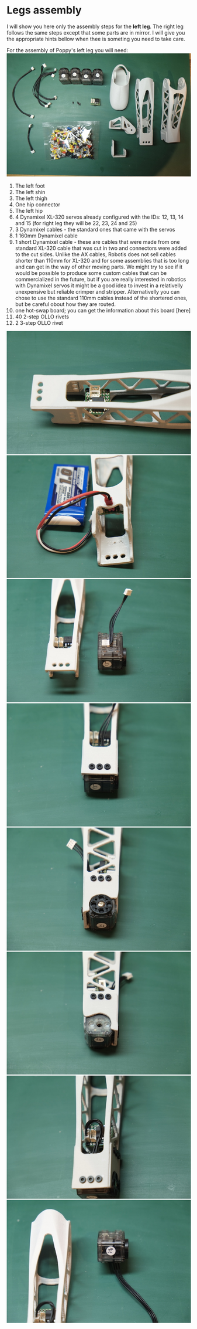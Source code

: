 # Legs assembly

I will show you here only the assembly steps for the **left leg**. The right leg follows the same steps except that some parts are in mirror. I will give you the appropriate hints bellow when thee is someting you need to take care.

For the assembly of Poppy's left leg you will need:
![_DSF9070](./img/_DSF9070.JPG)

1. The left foot
2. The left shin
3. The left thigh
4. One hip connector
5. The left hip
6. 4 Dynamixel XL-320 servos already configured with the IDs: 12, 13, 14 and 15 (for right leg they will be 22, 23, 24 and 25)
7. 3 Dynamixel cables - the standard ones that came with the servos
8. 1 160mm Dynamixel cable
9. 1 short Dynamixel cable - these are cables that were made from one standard XL-320 cable that was cut in two and connectors were added to the cut sides. Unlike the AX cables, Robotis does not sell cables shorter than 110mm for XL-320 and for some assemblies that is too long and can get in the way of other moving parts. We might try to see if it would be possible to produce some custom cables that can be commercialized in the future, but if you are really interested in robotics with Dynamixel servos it might be a good idea to invest in a relativelly unexpensive but reliable crimper and stripper. Alternativelly you can chose to use the standard 110mm cables instead of the shortered ones, but be careful obout how they are routed.
10. one hot-swap board; you can get the information about this board [here]
11. 40 2-step OLLO rivets
12. 2 3-step OLLO rivet

![_DSF9073](./img/_DSF9073.JPG)
![_DSF9074](./img/_DSF9074.JPG)
![_DSF9075](./img/_DSF9075.JPG)
![_DSF9076](./img/_DSF9076.JPG)
![_DSF9077](./img/_DSF9077.JPG)
![_DSF9078](./img/_DSF9078.JPG)
![_DSF9079](./img/_DSF9079.JPG)
![_DSF9080](./img/_DSF9080.JPG)


